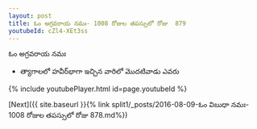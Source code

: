 ```yaml
---
layout: post
title: ఓం అగ్రవరాయ నమః- 1008 రోజుల తపస్సులో రోజు  879
youtubeId: cZl4-XEt3ss
---
```

 
 
 ఓం అగ్రవరాయ నమః  
 
 -  త్యాగాలలో హవీర్‌భాగా ఇచ్చిన వారిలో మొదటివాడు ఎవరు 
 
  
 
  
 
 
 
 
 
 


{% include youtubePlayer.html id=page.youtubeId %}
 
[Next]({{ site.baseurl }}{% link  split1/_posts/2016-08-09-ఓం విబుధా నమః- 1008 రోజుల తపస్సులో రోజు  878.md%})
 
